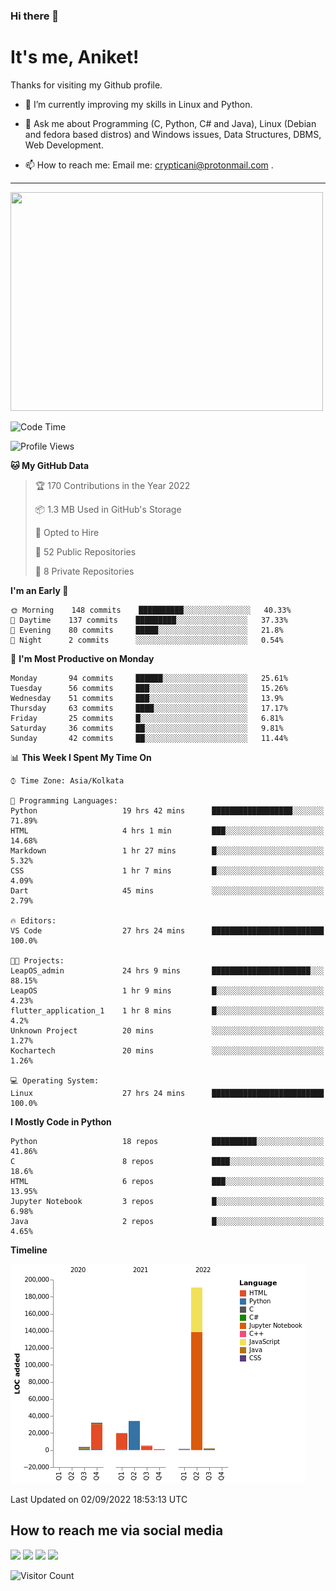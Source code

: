 ### Hi there 👋

   # It's me, Aniket!
   Thanks for visiting my Github profile.

<!--
**crypticani/crypticani** is a ✨ _special_ ✨ repository because its `README.md` (this file) appears on your GitHub profile. -->

- 🌱 I’m currently improving my skills in Linux and Python.

- 💬 Ask me about Programming (C, Python, C# and Java), Linux (Debian and fedora based distros) and Windows issues, Data Structures, DBMS, Web Development.

- 📫 How to reach me: Email me: crypticani@protonmail.com .

---

<a href="#"><img src="https://github-readme-stats.vercel.app/api?username=crypticani&show_icons=true&hide_border=false&layout=default&theme=dracula&count_private=true" width="500" height="350"></a>

<!--START_SECTION:waka-->
![Code Time](http://img.shields.io/badge/Code%20Time-38%20hrs%2021%20mins-blue)

![Profile Views](http://img.shields.io/badge/Profile%20Views-2-blue)

**🐱 My GitHub Data** 

> 🏆 170 Contributions in the Year 2022
 > 
> 📦 1.3 MB Used in GitHub's Storage 
 > 
> 💼 Opted to Hire
 > 
> 📜 52 Public Repositories 
 > 
> 🔑 8 Private Repositories  
 > 
**I'm an Early 🐤** 

```text
🌞 Morning    148 commits    ██████████░░░░░░░░░░░░░░░   40.33% 
🌆 Daytime    137 commits    █████████░░░░░░░░░░░░░░░░   37.33% 
🌃 Evening    80 commits     █████░░░░░░░░░░░░░░░░░░░░   21.8% 
🌙 Night      2 commits      ░░░░░░░░░░░░░░░░░░░░░░░░░   0.54%

```
📅 **I'm Most Productive on Monday** 

```text
Monday       94 commits     ██████░░░░░░░░░░░░░░░░░░░   25.61% 
Tuesday      56 commits     ███░░░░░░░░░░░░░░░░░░░░░░   15.26% 
Wednesday    51 commits     ███░░░░░░░░░░░░░░░░░░░░░░   13.9% 
Thursday     63 commits     ████░░░░░░░░░░░░░░░░░░░░░   17.17% 
Friday       25 commits     █░░░░░░░░░░░░░░░░░░░░░░░░   6.81% 
Saturday     36 commits     ██░░░░░░░░░░░░░░░░░░░░░░░   9.81% 
Sunday       42 commits     ██░░░░░░░░░░░░░░░░░░░░░░░   11.44%

```


📊 **This Week I Spent My Time On** 

```text
⌚︎ Time Zone: Asia/Kolkata

💬 Programming Languages: 
Python                   19 hrs 42 mins      ██████████████████░░░░░░░   71.89% 
HTML                     4 hrs 1 min         ███░░░░░░░░░░░░░░░░░░░░░░   14.68% 
Markdown                 1 hr 27 mins        █░░░░░░░░░░░░░░░░░░░░░░░░   5.32% 
CSS                      1 hr 7 mins         █░░░░░░░░░░░░░░░░░░░░░░░░   4.09% 
Dart                     45 mins             ░░░░░░░░░░░░░░░░░░░░░░░░░   2.79%

🔥 Editors: 
VS Code                  27 hrs 24 mins      █████████████████████████   100.0%

🐱‍💻 Projects: 
LeapOS_admin             24 hrs 9 mins       ██████████████████████░░░   88.15% 
LeapOS                   1 hr 9 mins         █░░░░░░░░░░░░░░░░░░░░░░░░   4.23% 
flutter_application_1    1 hr 8 mins         █░░░░░░░░░░░░░░░░░░░░░░░░   4.2% 
Unknown Project          20 mins             ░░░░░░░░░░░░░░░░░░░░░░░░░   1.27% 
Kochartech               20 mins             ░░░░░░░░░░░░░░░░░░░░░░░░░   1.26%

💻 Operating System: 
Linux                    27 hrs 24 mins      █████████████████████████   100.0%

```

**I Mostly Code in Python** 

```text
Python                   18 repos            ██████████░░░░░░░░░░░░░░░   41.86% 
C                        8 repos             ████░░░░░░░░░░░░░░░░░░░░░   18.6% 
HTML                     6 repos             ███░░░░░░░░░░░░░░░░░░░░░░   13.95% 
Jupyter Notebook         3 repos             █░░░░░░░░░░░░░░░░░░░░░░░░   6.98% 
Java                     2 repos             █░░░░░░░░░░░░░░░░░░░░░░░░   4.65%

```


**Timeline**

![Chart not found](https://raw.githubusercontent.com/crypticani/crypticani/master/charts/bar_graph.png) 


 Last Updated on 02/09/2022 18:53:13 UTC
<!--END_SECTION:waka-->

## How to reach me via social media
<p>
<a href="https://www.linkedin.com/in/crypticani/"><img src="https://img.shields.io/badge/-LinkedIn-blue?&style=for-the-badge&logo=linkedin&logoColor=white" height=30></a> 
<a href="https://twitter.com/crypticani"><img src="https://img.shields.io/badge/twitter-%231DA1F2.svg?&style=for-the-badge&logo=twitter&logoColor=white" height=30></a> 
<a href="https://www.quora.com/profile/Cryptic-Ani"><img src="https://img.shields.io/badge/-Quora-critical?&style=for-the-badge&logo=quora&logoColor=white" height=30></a>   
<a href="https://t.me/crypticani"><img src="https://img.shields.io/badge/-Telegram-informational?&style=for-the-badge&logo=telegram&logoColor=white" height=30></a> 

</p>

![Visitor Count](https://profile-counter.glitch.me/{crypticani}/count.svg)
